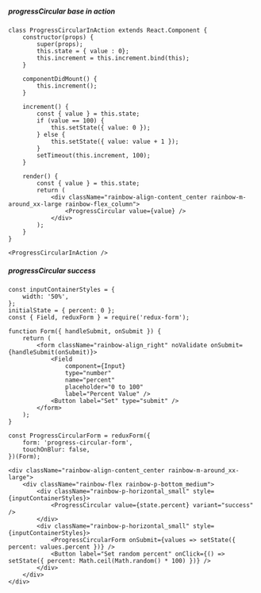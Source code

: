 ##### progressCircular base in action

    class ProgressCircularInAction extends React.Component {
        constructor(props) {
            super(props);
            this.state = { value : 0};
            this.increment = this.increment.bind(this);
        }

        componentDidMount() {
            this.increment();
        }

        increment() {
            const { value } = this.state;
            if (value == 100) {
                this.setState({ value: 0 });
            } else {
                this.setState({ value: value + 1 });
            }
            setTimeout(this.increment, 100);
        }

        render() {
            const { value } = this.state;
            return (
                <div className="rainbow-align-content_center rainbow-m-around_xx-large rainbow-flex_column">
                    <ProgressCircular value={value} />
                </div>
            );
        }
    }

    <ProgressCircularInAction />

##### progressCircular success

    const inputContainerStyles = {
        width: '50%',
    };
    initialState = { percent: 0 };
    const { Field, reduxForm } = require('redux-form');

    function Form({ handleSubmit, onSubmit }) {
        return (
            <form className="rainbow-align_right" noValidate onSubmit={handleSubmit(onSubmit)}>
                <Field
                    component={Input}
                    type="number"
                    name="percent"
                    placeholder="0 to 100"
                    label="Percent Value" />
                <Button label="Set" type="submit" />
            </form>
        );
    }

    const ProgressCircularForm = reduxForm({
        form: 'progress-circular-form',
        touchOnBlur: false,
    })(Form);

    <div className="rainbow-align-content_center rainbow-m-around_xx-large">
        <div className="rainbow-flex rainbow-p-bottom_medium">
            <div className="rainbow-p-horizontal_small" style={inputContainerStyles}>
                <ProgressCircular value={state.percent} variant="success" />
            </div>
            <div className="rainbow-p-horizontal_small" style={inputContainerStyles}>
                <ProgressCircularForm onSubmit={values => setState({ percent: values.percent })} />
                <Button label="Set random percent" onClick={() => setState({ percent: Math.ceil(Math.random() * 100) })} />
            </div>
        </div>
    </div>
